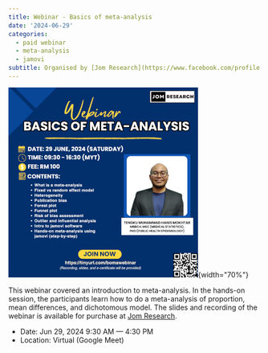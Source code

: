 ```yaml
---
title: Webinar - Basics of meta-analysis
date: '2024-06-29'
categories: 
  - paid webinar
  - meta-analysis
  - jamovi
subtitle: Organised by [Jom Research](https://www.facebook.com/profile.php?id=100095502845075)
---
```


![](featured.png){width="70%"}

This webinar covered an introduction to meta-analysis. In the hands-on session, the participants learn how to do a meta-analysis of proportion, mean differences, and dichotomous model. The slides and recording of the webinar is available for purchase at [Jom Research](https://docs.google.com/presentation/d/e/2PACX-1vQDF13uTluqPsmTKJEtpRXz2k6REfWApXllmqR6hRouA8GDH6EJgFew1liP7Q2lUeMN_IOMU0CXZ3FA/pub?start=false&loop=false&delayms=3000&fbclid=IwZXh0bgNhZW0CMTAAAR03m6xQOpINtpXgMU8wRzYSRBEGcP3lgdqG7ez-OlDeac616GEH6nV6iVc_aem_QZWpvfqNmF4dzUD2r0-6PA&slide=id.g3301cdfe24b_0_6).

-   Date: Jun 29, 2024 9:30 AM — 4:30 PM
-   Location: Virtual (Google Meet)
